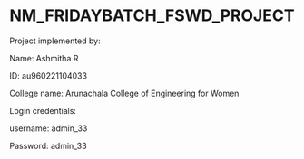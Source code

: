 # NM_FRIDAYBATCH_FSWD_PROJECT


Project implemented by: 


Name: Ashmitha R


ID: au960221104033


College name: Arunachala College of Engineering for Women


Login credentials: 

username: admin_33


Password: admin_33

